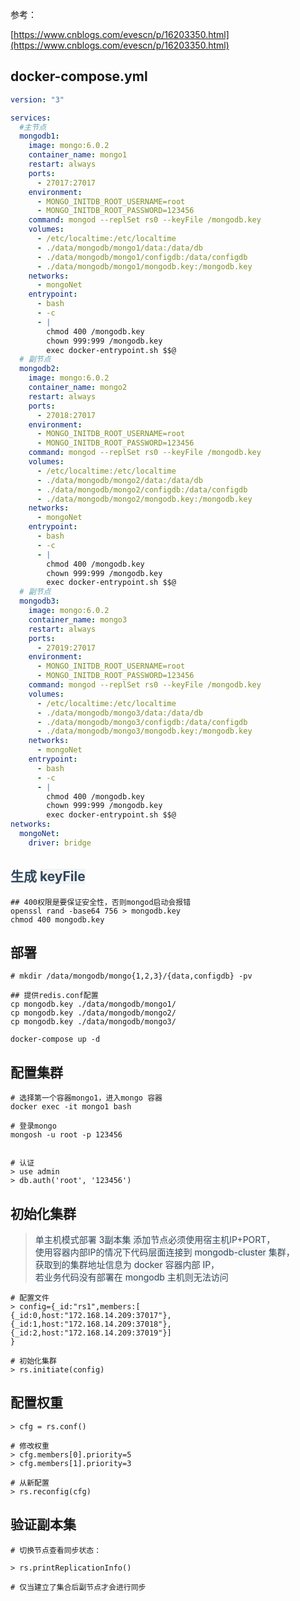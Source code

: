 参考：

[https://www.cnblogs.com/evescn/p/16203350.html](https://www.cnblogs.com/evescn/p/16203350.html)



## docker-compose.yml

```yaml
version: "3"

services:
  #主节点
  mongodb1:
    image: mongo:6.0.2
    container_name: mongo1
    restart: always
    ports:
      - 27017:27017
    environment:
      - MONGO_INITDB_ROOT_USERNAME=root
      - MONGO_INITDB_ROOT_PASSWORD=123456
    command: mongod --replSet rs0 --keyFile /mongodb.key
    volumes:
      - /etc/localtime:/etc/localtime
      - ./data/mongodb/mongo1/data:/data/db
      - ./data/mongodb/mongo1/configdb:/data/configdb
      - ./data/mongodb/mongo1/mongodb.key:/mongodb.key
    networks:
      - mongoNet
    entrypoint:
      - bash
      - -c
      - |
        chmod 400 /mongodb.key
        chown 999:999 /mongodb.key
        exec docker-entrypoint.sh $$@
  # 副节点
  mongodb2:
    image: mongo:6.0.2
    container_name: mongo2
    restart: always
    ports:
      - 27018:27017
    environment:
      - MONGO_INITDB_ROOT_USERNAME=root
      - MONGO_INITDB_ROOT_PASSWORD=123456
    command: mongod --replSet rs0 --keyFile /mongodb.key
    volumes:
      - /etc/localtime:/etc/localtime
      - ./data/mongodb/mongo2/data:/data/db
      - ./data/mongodb/mongo2/configdb:/data/configdb
      - ./data/mongodb/mongo2/mongodb.key:/mongodb.key
    networks:
      - mongoNet
    entrypoint:
      - bash
      - -c
      - |
        chmod 400 /mongodb.key
        chown 999:999 /mongodb.key
        exec docker-entrypoint.sh $$@
  # 副节点
  mongodb3:
    image: mongo:6.0.2
    container_name: mongo3
    restart: always
    ports:
      - 27019:27017
    environment:
      - MONGO_INITDB_ROOT_USERNAME=root
      - MONGO_INITDB_ROOT_PASSWORD=123456
    command: mongod --replSet rs0 --keyFile /mongodb.key
    volumes:
      - /etc/localtime:/etc/localtime
      - ./data/mongodb/mongo3/data:/data/db
      - ./data/mongodb/mongo3/configdb:/data/configdb
      - ./data/mongodb/mongo3/mongodb.key:/mongodb.key
    networks:
      - mongoNet
    entrypoint:
      - bash
      - -c
      - |
        chmod 400 /mongodb.key
        chown 999:999 /mongodb.key
        exec docker-entrypoint.sh $$@
networks:
  mongoNet:
    driver: bridge


```



## <font style="color:rgb(49, 70, 89);">生成 </font><font style="color:rgb(49, 70, 89);background-color:rgb(242, 244, 245) !important;">keyFile</font>

```shell
## 400权限是要保证安全性，否则mongod启动会报错
openssl rand -base64 756 > mongodb.key
chmod 400 mongodb.key

```

## 部署

```shell
# mkdir /data/mongodb/mongo{1,2,3}/{data,configdb} -pv

## 提供redis.conf配置
cp mongodb.key ./data/mongodb/mongo1/
cp mongodb.key ./data/mongodb/mongo2/
cp mongodb.key ./data/mongodb/mongo3/

docker-compose up -d

```

## 配置集群

```shell
# 选择第一个容器mongo1，进入mongo 容器
docker exec -it mongo1 bash
 
# 登录mongo
mongosh -u root -p 123456


# 认证
> use admin
> db.auth('root', '123456')
```

## 初始化集群

> <font style="color:rgb(49, 70, 89);">单主机模式部署 </font><font style="color:rgb(49, 70, 89);background-color:rgb(242, 244, 245) !important;">3副本集</font><font style="color:rgb(49, 70, 89);"> 添加节点必须使用宿主机IP+PORT，</font>  
> <font style="color:rgb(49, 70, 89);">使用容器内部IP的情况下代码层面连接到 </font><font style="color:rgb(49, 70, 89);background-color:rgb(242, 244, 245) !important;">mongodb-cluster</font><font style="color:rgb(49, 70, 89);"> 集群，</font>  
> <font style="color:rgb(49, 70, 89);">获取到的集群地址信息为 </font><font style="color:rgb(49, 70, 89);background-color:rgb(242, 244, 245) !important;">docker</font><font style="color:rgb(49, 70, 89);"> 容器内部 </font><font style="color:rgb(49, 70, 89);background-color:rgb(242, 244, 245) !important;">IP</font><font style="color:rgb(49, 70, 89);">，</font>  
> <font style="color:rgb(49, 70, 89);">若业务代码没有部署在 </font><font style="color:rgb(49, 70, 89);background-color:rgb(242, 244, 245) !important;">mongodb</font><font style="color:rgb(49, 70, 89);"> 主机则无法访问</font>

```shell
# 配置文件
> config={_id:"rs1",members:[ 
{_id:0,host:"172.168.14.209:37017"}, 
{_id:1,host:"172.168.14.209:37018"}, 
{_id:2,host:"172.168.14.209:37019"}] 
}

# 初始化集群
> rs.initiate(config)
```

## 配置权重

```shell
> cfg = rs.conf()

# 修改权重
> cfg.members[0].priority=5
> cfg.members[1].priority=3

# 从新配置
> rs.reconfig(cfg)

```

## 验证副本集

```shell
# 切换节点查看同步状态：

> rs.printReplicationInfo()

# 仅当建立了集合后副节点才会进行同步

```

